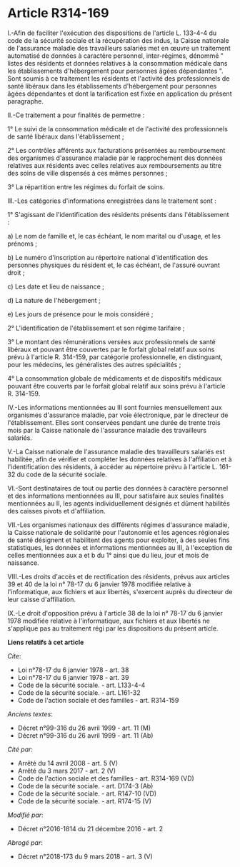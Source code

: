 # Article R314-169

I.-Afin de faciliter l'exécution des dispositions de l'article L. 133-4-4 du code de la sécurité sociale et la récupération
des indus, la Caisse nationale de l'assurance maladie des travailleurs salariés met en œuvre un traitement automatisé de
données à caractère personnel, inter-régimes, dénommé " listes des résidents et données relatives à la consommation médicale
dans les établissements d'hébergement pour personnes âgées dépendantes ". Sont soumis à ce traitement les résidents et
l'activité des professionnels de santé libéraux dans les établissements d'hébergement pour personnes âgées dépendantes et
dont la tarification est fixée en application du présent paragraphe. 

II.-Ce traitement a pour finalités de permettre : 

1° Le suivi de la consommation médicale et de l'activité des professionnels de santé libéraux dans l'établissement ; 

2° Les contrôles afférents aux facturations présentées au remboursement des organismes d'assurance maladie par le
rapprochement des données relatives aux résidents avec celles relatives aux remboursements au titre des soins de ville
dispensés à ces mêmes personnes ; 

3° La répartition entre les régimes du forfait de soins. 

III.-Les catégories d'informations enregistrées dans le traitement sont : 

1° S'agissant de l'identification des résidents présents dans l'établissement : 

a) Le nom de famille et, le cas échéant, le nom marital ou d'usage, et les prénoms ; 

b) Le numéro d'inscription au répertoire national d'identification des personnes physiques du résident et, le cas échéant, de
l'assuré ouvrant droit ; 

c) Les date et lieu de naissance ; 

d) La nature de l'hébergement ; 

e) Les jours de présence pour le mois considéré ; 

2° L'identification de l'établissement et son régime tarifaire ; 

3° Le montant des rémunérations versées aux professionnels de santé libéraux et pouvant être couvertes par le forfait global
relatif aux soins prévu à l'article R. 314-159, par catégorie professionnelle, en distinguant, pour les médecins, les
généralistes des autres spécialités ; 

4° La consommation globale de médicaments et de dispositifs médicaux pouvant être couverts par le forfait global relatif aux
soins prévu à l'article R. 314-159. 

IV.-Les informations mentionnées au III sont fournies mensuellement aux organismes d'assurance maladie, par voie
électronique, par le directeur de l'établissement. Elles sont conservées pendant une durée de trente trois mois par la Caisse
nationale de l'assurance maladie des travailleurs salariés. 

V.-La Caisse nationale de l'assurance maladie des travailleurs salariés est habilitée, afin de vérifier et compléter les
données relatives à l'affiliation et à l'identification des résidents, à accéder au répertoire prévu à l'article L. 161-32 du
code de la sécurité sociale. 

VI.-Sont destinataires de tout ou partie des données à caractère personnel et des informations mentionnées au III, pour
satisfaire aux seules finalités mentionnées au II, les agents individuellement désignés et dûment habilités des caisses
pivots et d'affiliation. 

VII.-Les organismes nationaux des différents régimes d'assurance maladie, la Caisse nationale de solidarité pour l'autonomie
et les agences régionales de santé désignent et habilitent des agents pour exploiter, à des seules fins statistiques, les
données et informations mentionnées au III, à l'exception de celles mentionnées aux a et b du 1° ainsi que du lieu, jour et
mois de naissance. 

VIII.-Les droits d'accès et de rectification des résidents, prévus aux articles 39 et 40 de la loi n° 78-17 du 6 janvier 1978
modifiée relative à l'informatique, aux fichiers et aux libertés, s'exercent auprès du directeur de leur caisse
d'affiliation. 

IX.-Le droit d'opposition prévu à l'article 38 de la loi n° 78-17 du 6 janvier 1978 modifiée relative à l'informatique, aux
fichiers et aux libertés ne s'applique pas au traitement régi par les dispositions du présent article.

**Liens relatifs à cet article**

_Cite_:

  - Loi n°78-17 du 6 janvier 1978 - art. 38
  - Loi n°78-17 du 6 janvier 1978 - art. 39
  - Code de la sécurité sociale. - art. L133-4-4
  - Code de la sécurité sociale. - art. L161-32
  - Code de l'action sociale et des familles - art. R314-159

_Anciens textes_:

  - Décret n°99-316 du 26 avril 1999 - art. 11 (M)
  - Décret n°99-316 du 26 avril 1999 - art. 11 (Ab)

_Cité par_:

  - Arrêté du 14 avril 2008 - art. 5 (V)
  - Arrêté du 3 mars 2017 - art. 2 (V)
  - Code de l'action sociale et des familles - art. R314-169 (VD)
  - Code de la sécurité sociale. - art. D174-3 (Ab)
  - Code de la sécurité sociale. - art. R147-10 (VD)
  - Code de la sécurité sociale. - art. R174-15 (V)

_Modifié par_:

  - Décret n°2016-1814 du 21 décembre 2016 - art. 2

_Abrogé par_:

  - Décret n°2018-173 du 9 mars 2018 - art. 3 (V)
